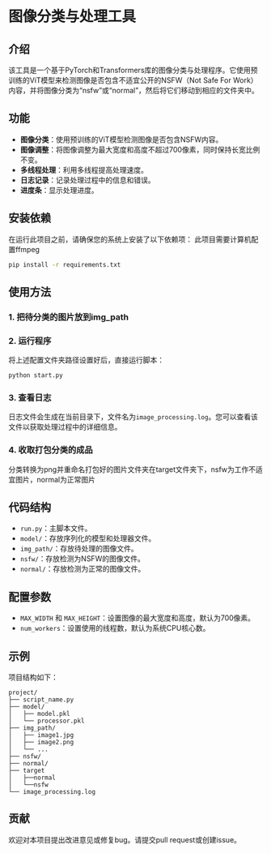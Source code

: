 # 图像分类与处理工具

## 介绍
该工具是一个基于PyTorch和Transformers库的图像分类与处理程序。它使用预训练的ViT模型来检测图像是否包含不适宜公开的NSFW（Not Safe For Work）内容，并将图像分类为“nsfw”或“normal”，然后将它们移动到相应的文件夹中。

## 功能
- **图像分类**：使用预训练的ViT模型检测图像是否包含NSFW内容。
- **图像调整**：将图像调整为最大宽度和高度不超过700像素，同时保持长宽比例不变。
- **多线程处理**：利用多线程提高处理速度。
- **日志记录**：记录处理过程中的信息和错误。
- **进度条**：显示处理进度。

## 安装依赖
在运行此项目之前，请确保您的系统上安装了以下依赖项：
此项目需要计算机配置ffmpeg
```bash
pip install -r requirements.txt
```
## 使用方法

### 1. 把待分类的图片放到img_path

### 2. 运行程序
将上述配置文件夹路径设置好后，直接运行脚本：
```bash
python start.py
```
### 3. 查看日志
日志文件会生成在当前目录下，文件名为`image_processing.log`。您可以查看该文件以获取处理过程中的详细信息。

### 4. 收取打包分类的成品
分类转换为png并重命名打包好的图片文件夹在target文件夹下，nsfw为工作不适宜图片，normal为正常图片

## 代码结构
- `run.py`：主脚本文件。
- `model/`：存放序列化的模型和处理器文件。
- `img_path/`：存放待处理的图像文件。
- `nsfw/`：存放检测为NSFW的图像文件。
- `normal/`：存放检测为正常的图像文件。

## 配置参数
- `MAX_WIDTH` 和 `MAX_HEIGHT`：设置图像的最大宽度和高度，默认为700像素。
- `num_workers`：设置使用的线程数，默认为系统CPU核心数。

## 示例
项目结构如下：
```
project/
├── script_name.py
├── model/
│   ├── model.pkl
│   └── processor.pkl
├── img_path/
│   ├── image1.jpg
│   ├── image2.png
│   └── ...
├── nsfw/
├── normal/
├── target
│   ├──normal
│   └──nsfw
└── image_processing.log
```

## 贡献
欢迎对本项目提出改进意见或修复bug。请提交pull request或创建issue。

